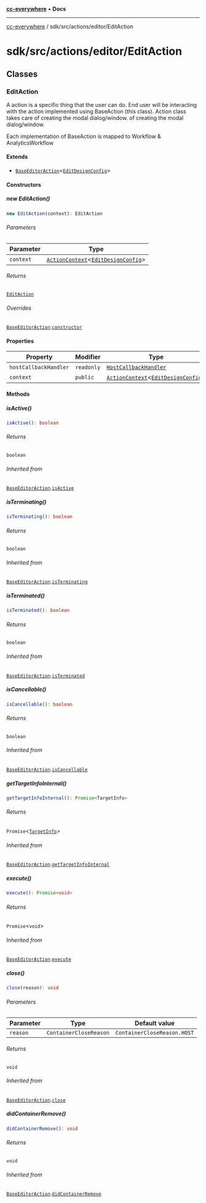[**cc-everywhere**](../../../../index.md) • **Docs**

***

[cc-everywhere](../../../../index.md) / sdk/src/actions/editor/EditAction

# sdk/src/actions/editor/EditAction

## Classes

### EditAction

A action is a specific thing that the user can do. End user will be interacting
with the action implemented using BaseAction (this class). Action class takes care
of creating the modal dialog/window.
of creating the modal dialog/window.

Each implementation of BaseAction is mapped to Workflow & AnalyticsWorkflow

#### Extends

- [`BaseEditorAction`](BaseEditorAction.md#baseeditoractiont)\<[`EditDesignConfig`](../../../../shared/src/types/editor/DesignConfig.md#editdesignconfig)\>

#### Constructors

##### new EditAction()

```ts
new EditAction(context): EditAction
```

###### Parameters

| Parameter | Type |
| ------ | ------ |
| `context` | [`ActionContext`](../ActionContext.md#actioncontextt)\<[`EditDesignConfig`](../../../../shared/src/types/editor/DesignConfig.md#editdesignconfig)\> |

###### Returns

[`EditAction`](EditAction.md#editaction)

###### Overrides

[`BaseEditorAction`](BaseEditorAction.md#baseeditoractiont).[`constructor`](BaseEditorAction.md#constructors)

#### Properties

| Property | Modifier | Type | Inherited from |
| ------ | ------ | ------ | ------ |
| `hostCallbackHandler` | `readonly` | [`HostCallbackHandler`](../../host/HostCallbackHandler.md#hostcallbackhandler) | [`BaseEditorAction`](BaseEditorAction.md#baseeditoractiont).`hostCallbackHandler` |
| `context` | `public` | [`ActionContext`](../ActionContext.md#actioncontextt)\<[`EditDesignConfig`](../../../../shared/src/types/editor/DesignConfig.md#editdesignconfig)\> | [`BaseEditorAction`](BaseEditorAction.md#baseeditoractiont).`context` |

#### Methods

##### isActive()

```ts
isActive(): boolean
```

###### Returns

`boolean`

###### Inherited from

[`BaseEditorAction`](BaseEditorAction.md#baseeditoractiont).[`isActive`](BaseEditorAction.md#isactive)

##### isTerminating()

```ts
isTerminating(): boolean
```

###### Returns

`boolean`

###### Inherited from

[`BaseEditorAction`](BaseEditorAction.md#baseeditoractiont).[`isTerminating`](BaseEditorAction.md#isterminating)

##### isTerminated()

```ts
isTerminated(): boolean
```

###### Returns

`boolean`

###### Inherited from

[`BaseEditorAction`](BaseEditorAction.md#baseeditoractiont).[`isTerminated`](BaseEditorAction.md#isterminated)

##### isCancellable()

```ts
isCancellable(): boolean
```

###### Returns

`boolean`

###### Inherited from

[`BaseEditorAction`](BaseEditorAction.md#baseeditoractiont).[`isCancellable`](BaseEditorAction.md#iscancellable)

##### getTargetInfoInternal()

```ts
getTargetInfoInternal(): Promise<TargetInfo>
```

###### Returns

`Promise`\<[`TargetInfo`](../../../../shared/src/types/TargetInfo.md#targetinfo)\>

###### Inherited from

[`BaseEditorAction`](BaseEditorAction.md#baseeditoractiont).[`getTargetInfoInternal`](BaseEditorAction.md#gettargetinfointernal)

##### execute()

```ts
execute(): Promise<void>
```

###### Returns

`Promise`\<`void`\>

###### Inherited from

[`BaseEditorAction`](BaseEditorAction.md#baseeditoractiont).[`execute`](BaseEditorAction.md#execute)

##### close()

```ts
close(reason): void
```

###### Parameters

| Parameter | Type | Default value |
| ------ | ------ | ------ |
| `reason` | `ContainerCloseReason` | `ContainerCloseReason.HOST` |

###### Returns

`void`

###### Inherited from

[`BaseEditorAction`](BaseEditorAction.md#baseeditoractiont).[`close`](BaseEditorAction.md#close)

##### didContainerRemove()

```ts
didContainerRemove(): void
```

###### Returns

`void`

###### Inherited from

[`BaseEditorAction`](BaseEditorAction.md#baseeditoractiont).[`didContainerRemove`](BaseEditorAction.md#didcontainerremove)
